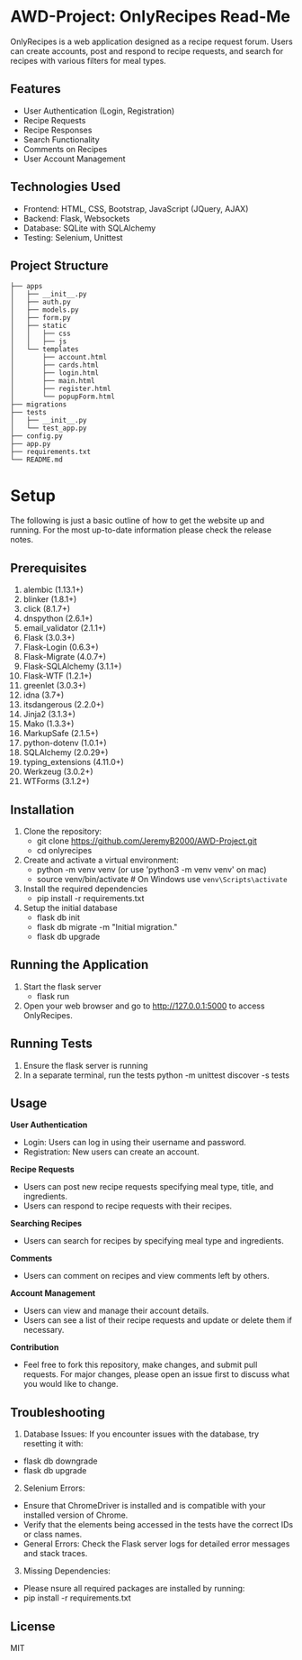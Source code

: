 # AWD-Project: OnlyRecipes Read-Me
OnlyRecipes is a web application designed as a recipe request forum. Users can create accounts, post and respond to recipe requests, and search for recipes with various filters for meal types.

## Features
- User Authentication (Login, Registration)
- Recipe Requests
- Recipe Responses
- Search Functionality
- Comments on Recipes
- User Account Management

## Technologies Used
- Frontend: HTML, CSS, Bootstrap, JavaScript (JQuery, AJAX)
- Backend: Flask, Websockets
- Database: SQLite with SQLAlchemy
- Testing: Selenium, Unittest

## Project Structure
```plaintext
├── apps
│   ├── __init__.py
│   ├── auth.py
│   ├── models.py
│   ├── form.py
│   ├── static
│   │   ├── css
│   │   ├── js
│   └── templates
│       ├── account.html
│       ├── cards.html
│       ├── login.html
│       ├── main.html
│       ├── register.html
│       └── popupForm.html
├── migrations
├── tests
│   ├── __init__.py
│   └── test_app.py
├── config.py
├── app.py
├── requirements.txt
└── README.md
```

# Setup
The following is just a basic outline of how to get the website up and running. For the most up-to-date information please check the release notes.

## Prerequisites
1. alembic (1.13.1+)
2. blinker (1.8.1+)
3. click (8.1.7+)
4. dnspython (2.6.1+)
5. email_validator (2.1.1+)
6. Flask (3.0.3+)
7. Flask-Login (0.6.3+)
8. Flask-Migrate (4.0.7+)
9. Flask-SQLAlchemy (3.1.1+)
10. Flask-WTF (1.2.1+)
11. greenlet (3.0.3+)
12. idna (3.7+)
13. itsdangerous (2.2.0+)
14. Jinja2 (3.1.3+)
15. Mako (1.3.3+)
16. MarkupSafe (2.1.5+)
17. python-dotenv (1.0.1+)
18. SQLAlchemy (2.0.29+)
19. typing_extensions (4.11.0+)
20. Werkzeug (3.0.2+)
21. WTForms (3.1.2+)


## Installation
1. Clone the repository:
    - git clone https://github.com/JeremyB2000/AWD-Project.git
    - cd onlyrecipes
3. Create and activate a virtual environment:
    - python -m venv venv (or use 'python3 -m venv venv' on mac)
    - source venv/bin/activate  # On Windows use `venv\Scripts\activate`
4. Install the required dependencies
    - pip install -r requirements.txt
5. Setup the initial database
    - flask db init
    - flask db migrate -m "Initial migration."
    - flask db upgrade

## Running the Application
1. Start the flask server
    - flask run
2. Open your web browser and go to http://127.0.0.1:5000 to access OnlyRecipes.

## Running Tests
1. Ensure the flask server is running
2. In a separate terminal, run the tests 
    python -m unittest discover -s tests

## Usage

**User Authentication**
- Login: Users can log in using their username and password.
- Registration: New users can create an account.

**Recipe Requests**
- Users can post new recipe requests specifying meal type, title, and ingredients.
- Users can respond to recipe requests with their recipes.

**Searching Recipes**
- Users can search for recipes by specifying meal type and ingredients.

**Comments**
- Users can comment on recipes and view comments left by others.

**Account Management**
- Users can view and manage their account details.
- Users can see a list of their recipe requests and update or delete them if necessary.

**Contribution**
- Feel free to fork this repository, make changes, and submit pull requests. For major changes, please open an issue first to discuss what you would like to change.

## Troubleshooting
1. Database Issues:
    If you encounter issues with the database, try resetting it with:
- flask db downgrade
- flask db upgrade
2. Selenium Errors:
- Ensure that ChromeDriver is installed and is compatible with your installed version of Chrome.
- Verify that the elements being accessed in the tests have the correct IDs or class names.
- General Errors: Check the Flask server logs for detailed error messages and stack traces.
3. Missing Dependencies:
- Please nsure all required packages are installed by running:
- pip install -r requirements.txt

## License
MIT
